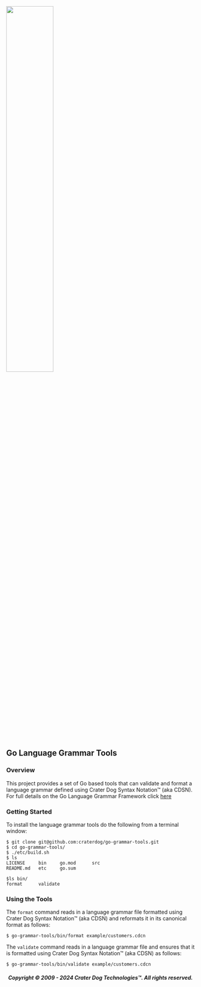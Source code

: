 <img src="https://craterdog.com/images/CraterDog.png" width="50%">

## Go Language Grammar Tools

### Overview
This project provides a set of Go based tools that can validate and format a
language grammar defined using Crater Dog Syntax Notation™ (aka CDSN).  For full
details on the Go Language Grammar Framework click
[here](https://github.com/craterdog/go-grammar-framework/wiki)

### Getting Started
To install the language grammar tools do the following from a terminal window:
```
$ git clone git@github.com:craterdog/go-grammar-tools.git
$ cd go-grammar-tools/
$ ./etc/build.sh
$ ls
LICENSE		bin		go.mod		src
README.md	etc		go.sum

$ls bin/
format		validate
```

### Using the Tools
The `format` command reads in a language grammar file formatted using Crater Dog
Syntax Notation™ (aka CDSN) and reformats it in its canonical format as
follows:
```
$ go-grammar-tools/bin/format example/customers.cdcn
```

The `validate` command reads in a language grammar file and ensures that it is
formatted using Crater Dog Syntax Notation™ (aka CDSN) as follows:
```
$ go-grammar-tools/bin/validate example/customers.cdcn
```

<H5 align="center"> Copyright © 2009 - 2024  Crater Dog Technologies™. All rights reserved. </H5>

